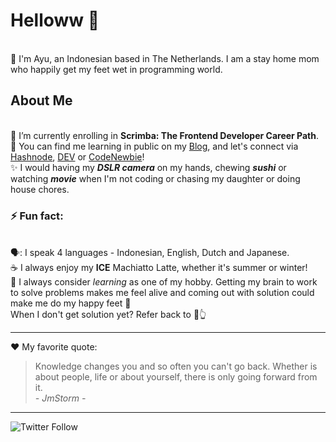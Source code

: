 # Helloww 👋

<br>:raising_hand: I'm Ayu, an Indonesian based in The Netherlands. I am a stay home mom who happily get my feet wet in programming world.

## About Me
<br>🌱 I’m currently enrolling in **Scrimba: The Frontend Developer Career Path**.
<br> 📝 You can find me learning in public on my [Blog](https://adiati.com/), and let's connect via [Hashnode](https://hashnode.com/@ayuadiati), [DEV](https://dev.to/adiatiayu) or [CodeNewbie](https://community.codenewbie.org/adiatiayu)!
<br>:sparkles: I would having my ***DSLR camera*** on my hands, chewing ***sushi*** or watching ***movie*** when I'm not coding or chasing my daughter or doing house chores.

### ⚡ **Fun fact**: 
<br>🗣: I speak 4 languages - Indonesian, English, Dutch and Japanese.
<br>☕ I always enjoy my **ICE** Machiatto Latte, whether it's summer or winter!
<br>:sparkling_heart: I always consider *learning* as one of my hobby. Getting my brain to work to solve problems makes me feel alive and coming out with solution could make me do my happy feet :penguin:
<br>When I don't get solution yet? Refer back to :green_heart::point_up_2:

***
❤ My favorite quote:
> Knowledge changes you and so often you can't go back.
> Whether is about people, life or about yourself, there is only going forward from it.
<br><em>- JmStorm -</em>

---
![Twitter Follow](https://img.shields.io/twitter/follow/AdiatiAyu?color=%23FF7308&label=Let%27s%20connect%20on%20Twitter%21%20&style=for-the-badge)


